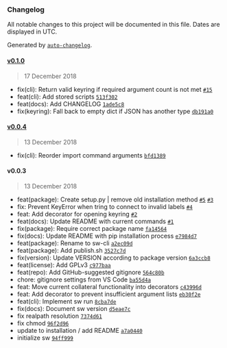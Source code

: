 ### Changelog

All notable changes to this project will be documented in this file. Dates are displayed in UTC.

Generated by [`auto-changelog`](https://github.com/CookPete/auto-changelog).

#### [v0.1.0](https://github.com/gabrielchiconi/sw/compare/v0.0.4...v0.1.0)

> 17 December 2018

- fix(cli): Return valid keyring if required argument count is not met [`#15`](https://github.com/gabrielchiconi/sw/issues/15)
- feat(cli): Add stored scripts [`513f302`](https://github.com/gabrielchiconi/sw/commit/513f3027690bcb3770b4dfa20cf2ce6966d5364d)
- feat(docs): Add CHANGELOG [`1ade5c8`](https://github.com/gabrielchiconi/sw/commit/1ade5c8bcdc5d0c14b0132fa40d09323dfb12cbe)
- fix(keyring): Fall back to empty dict if JSON has another type [`db191a0`](https://github.com/gabrielchiconi/sw/commit/db191a03399456249048a5baf431e4ef22a9fccd)

#### [v0.0.4](https://github.com/gabrielchiconi/sw/compare/v0.0.3...v0.0.4)

> 13 December 2018

- fix(cli): Reorder import command arguments [`bfd1389`](https://github.com/gabrielchiconi/sw/commit/bfd1389d99a3dadb4f5a9bfd521b134f0b66ce65)

#### v0.0.3

> 13 December 2018

- feat(package): Create setup.py | remove old installation method [`#5`](https://github.com/gabrielchiconi/sw/issues/5) [`#3`](https://github.com/gabrielchiconi/sw/issues/3)
- fix: Prevent KeyError when tring to connect to invalid labels [`#4`](https://github.com/gabrielchiconi/sw/issues/4)
- feat: Add decorator for opening keyring [`#2`](https://github.com/gabrielchiconi/sw/issues/2)
- feat(docs): Update README with current commands [`#1`](https://github.com/gabrielchiconi/sw/issues/1)
- fix(package): Require correct package name [`fa14564`](https://github.com/gabrielchiconi/sw/commit/fa14564420830b6aafd279b241c24d07db46bc04)
- fix(docs): Update README with pip installation process [`e7984d7`](https://github.com/gabrielchiconi/sw/commit/e7984d7ee3cfe9dc57f31d03b5d2b0f4e65e5581)
- feat(package): Rename to sw-cli [`a2ec09d`](https://github.com/gabrielchiconi/sw/commit/a2ec09db8c0323e22fc2ce361ad9ed5fa3030823)
- feat(package): Add publish.sh [`3527c7d`](https://github.com/gabrielchiconi/sw/commit/3527c7da03ce057f78d7927be9211b8cd4d9fca4)
- fix(version): Update VERSION according to package version [`6a3ccb8`](https://github.com/gabrielchiconi/sw/commit/6a3ccb8ee3ad3c1993afac53f63740c56e3d20f9)
- feat(license): Add GPLv3 [`c977baa`](https://github.com/gabrielchiconi/sw/commit/c977baa5db6bcd5a934a4102e66a112d54a443a8)
- feat(repo): Add GitHub-suggested gitignore [`564c80b`](https://github.com/gabrielchiconi/sw/commit/564c80b04ce6700d18a3b276cc534dab083ef953)
- chore: gitignore settings from VS Code [`ba55d4a`](https://github.com/gabrielchiconi/sw/commit/ba55d4a55c78e0ded9a0da6ab5ae9f5bae71a487)
- feat: Move current collateral functionality into decorators [`c43996d`](https://github.com/gabrielchiconi/sw/commit/c43996d745cdd0158a1e52917c553b1e4136dc2f)
- feat: Add decorator to prevent insufficient argument lists [`eb30f2e`](https://github.com/gabrielchiconi/sw/commit/eb30f2e517a3a061406c9a6c5ad856462920fbce)
- feat(cli): Implement sw run [`8cba7de`](https://github.com/gabrielchiconi/sw/commit/8cba7ded4caa6cd32948a6239343d9b5b51ea9b2)
- fix(docs): Document sw version [`d5eae7c`](https://github.com/gabrielchiconi/sw/commit/d5eae7c5628129a5c42e8a5e480ccf77decc2603)
- fix realpath resolution [`7374d61`](https://github.com/gabrielchiconi/sw/commit/7374d61ee5b92e21303b1a3cb56da74c5022fa20)
- fix chmod [`96f2d96`](https://github.com/gabrielchiconi/sw/commit/96f2d967ef02d1d542c2440598b0827bfed3cc3c)
- update to installation / add README [`a7a0440`](https://github.com/gabrielchiconi/sw/commit/a7a0440c42a510379c392f453603739d117b8212)
- initialize sw [`94ff999`](https://github.com/gabrielchiconi/sw/commit/94ff999b6e8e18abb421426f76745ab667862f7e)
